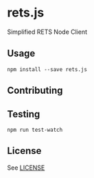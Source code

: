 # rets.js
Simplified RETS Node Client

## Usage

    npm install --save rets.js

## Contributing


## Testing

    npm run test-watch

## License

See [LICENSE](LICENSE)
